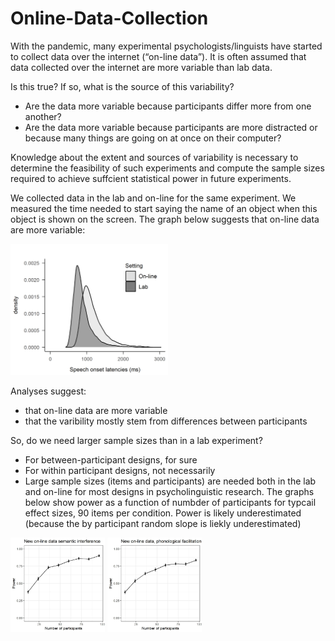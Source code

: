 # Online-Data-Collection

With the pandemic, many experimental psychologists/linguists have started to collect data over the internet (“on-line data”). It is often assumed that data collected over the internet are more variable than lab data.

Is this true? If so, what is the source of this variability?

  - Are the data more variable because participants differ more from one another? 
  - Are the data more variable because participants are more distracted or because many things are going on at once on their computer?

Knowledge about the extent and sources of variability is necessary to determine the feasibility of such experiments and compute the sample sizes required to achieve suffcient statistical power in future experiments. 


We collected data in the lab and on-line for the same experiment. We measured the time needed to start saying the name of an object when this object is shown on the screen. The graph below suggests that on-line data are more variable: 

<img src="./pwi_online_lab.png" width=50% height=50%>


Analyses suggest:
- that on-line data are more variable
- that the varibility mostly stem from differences between participants


So, do we need larger sample sizes than in a lab experiment?

- For between-participant designs, for sure
- For within participant designs, not necessarily
- Large sample sizes (items and participants) are needed both in the lab and on-line for most designs in psycholinguistic research. The graphs below show power as a function of numbder of participants for typcail effect sizes, 90 items per condition. Power is likely underestimated (because the by participant random slope is liekly underestimated)

<p float="left">
<img src="./power_fct_pp_newdata_online-sem.jpg "width=30% height=30%/>
<img src="./power_fct_pp_newdata_online-phon.jpg "width=30% height=30%/>


</p>

